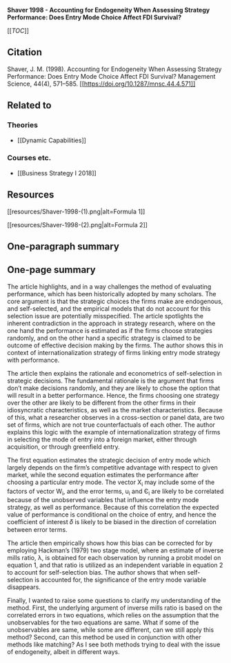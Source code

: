 **Shaver 1998 - Accounting for Endogeneity When Assessing Strategy Performance: Does Entry Mode Choice Affect FDI Survival?**

[[_TOC_]]

## Citation
Shaver, J. M. (1998). Accounting for Endogeneity When Assessing Strategy Performance: Does Entry Mode Choice Affect FDI Survival? Management Science, 44(4), 571–585. [[https://doi.org/10.1287/mnsc.44.4.571]]

## Related to

### Theories
* [[Dynamic Capabilities]]

### Courses etc.
* [[Business Strategy I 2018]]

## Resources
[[resources/Shaver-1998-(1).png|alt=Formula 1]]

[[resources/Shaver-1998-(2).png|alt=Formula 2]]

## One-paragraph summary


## One-page summary
The article highlights, and in a way challenges the method of evaluating performance, which has been historically adopted by many scholars. The core argument is that the strategic choices the firms make are endogenous, and self-selected, and the empirical models that do not account for this selection issue are potentially misspecified. The article spotlights the inherent contradiction in the approach in strategy research, where on the one hand the performance is estimated as if the firms choose strategies randomly, and on the other hand a specific strategy is claimed to be outcome of effective decision making by the firms. The author shows this in context of internationalization strategy of firms linking entry mode strategy with performance.  

The article then explains the rationale and econometrics of self-selection in strategic decisions. The fundamental rationale is the argument that firms don’t make decisions randomly, and they are likely to chose the option that will result in a better performance. Hence, the firms choosing one strategy over the other are likely to be different from the other firms in their idiosyncratic characteristics, as well as the market characteristics. Because of this, what a researcher observes in a cross-section or panel data, are two set of firms, which are not true counterfactuals of each other. The author explains this logic with the example of internationalization strategy of firms in selecting the mode of entry into a foreign market, either through acquisition, or through greenfield entry.

The first equation estimates the strategic decision of entry mode which largely depends on the firm’s competitive advantage with respect to given market, while the second equation estimates the performance after choosing a particular entry mode. The vector X<sub>i</sub> may include some of the factors of vector W<sub>i</sub>, and the error terms, u<sub>i</sub> and Є<sub>i</sub> are likely to be correlated because of the unobserved variables that influence the entry mode strategy, as well as performance. Because of this correlation the expected value of performance is conditional on the choice of entry, and hence the coefficient of interest 𝛿 is likely to be biased in the direction of correlation between error terms.  

The article then empirically shows how this bias can be corrected for by employing Hackman’s (1979) two stage model, where an estimate of inverse mills ratio, λ, is obtained for each observation by running a probit model on equation 1, and that ratio is utilized as an independent variable in equation 2 to account for self-selection bias. The author shows that when self-selection is accounted for, the significance of the entry mode variable disappears.  

Finally, I wanted to raise some questions to clarify my understanding of the method. First, the underlying argument of inverse mills ratio is based on the correlated errors in two equations, which relies on the assumption that the unobservables for the two equations are same. What if some of the unobservables are same, while some are different, can we still apply this method? Second, can this method be used in conjunction with other methods like matching? As I see both methods trying to deal with the issue of endogeneity, albeit in different ways.  